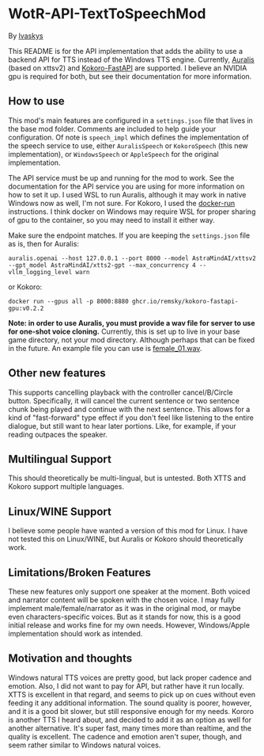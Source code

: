 # WotR-API-TextToSpeechMod
By [lvaskys](https://github.com/lvaskys)

This README is for the API implementation that adds the ability to use a backend API for TTS instead of the Windows TTS engine. Currently, [Auralis](https://github.com/astramind-ai/Auralis) (based on xttsv2) and [Kokoro-FastAPI](https://github.com/remsky/Kokoro-FastAPI) are supported. I believe an NVIDIA gpu is required for both, but see their documentation for more information.

## How to use

This mod's main features are configured in a `settings.json` file that lives in the base mod folder. Comments are included to help guide your configuration. Of note is `speech_impl` which defines the implementation of the speech service to use, either `AuralisSpeech` or `KokoroSpeech` (this new implementation), or `WindowsSpeech` or `AppleSpeech` for the original implementation.

The API service must be up and running for the mod to work. See the documentation for the API service you are using for more information on how to set it up. I used WSL to run Auralis, although it may work in native Windows now as well, I'm not sure. For Kokoro, I used the [docker-run](https://github.com/remsky/Kokoro-FastAPI?tab=readme-ov-file#get-started) instructions. I think docker on Windows may require WSL for proper sharing of gpu to the container, so you may need to install it either way.

Make sure the endpoint matches. If you are keeping the `settings.json` file as is, then for Auralis:
```
auralis.openai --host 127.0.0.1 --port 8000 --model AstraMindAI/xttsv2 --gpt_model AstraMindAI/xtts2-gpt --max_concurrency 4 --vllm_logging_level warn
```
or Kokoro:
```
docker run --gpus all -p 8000:8880 ghcr.io/remsky/kokoro-fastapi-gpu:v0.2.2
```

**Note: in order to use Auralis, you must provide a wav file for server to use for one-shot voice cloning.** Currently, this is set up to live in your base game directory, not your mod directory. Although perhaps that can be fixed in the future. An example file you can use is [female_01.wav](samples/female_01.wav).

## Other new features
This supports cancelling playback with the controller cancel/B/Circle button. Specifically, it will cancel the current sentence or two sentence chunk being played and continue with the next sentence. This allows for a kind of "fast-forward" type effect if you don't feel like listening to the entire dialogue, but still want to hear later portions. Like, for example, if your reading outpaces the speaker.

## Multilingual Support
This should theoretically be multi-lingual, but is untested. Both XTTS and Kokoro support multiple languages.

## Linux/WINE Support
I believe some people have wanted a version of this mod for Linux. I have not tested this on Linux/WINE, but Auralis or Kokoro should theoretically work.

## Limitations/Broken Features
These new features only support one speaker at the moment. Both voiced and narrator content will be spoken with the chosen voice. I may fully implement male/female/narrator as it was in the original mod, or maybe even characters-specific voices. But as it stands for now, this is a good initial release and works fine for my own needs. However, Windows/Apple implementation should work as intended.

## Motivation and thoughts
Windows natural TTS voices are pretty good, but lack proper cadence and emotion. Also, I did not want to pay for API, but rather have it run locally. XTTS is excellent in that regard, and seems to pick up on cues without even feeding it any additional information. The sound quality is poorer, however, and it is a good bit slower, but still responsive enough for my needs. Kororo is another TTS I heard about, and decided to add it as an option as well for another alternative. It's super fast, many times more than realtime, and the quality is excellent. The cadence and emotion aren't super, though, and seem rather similar to Windows natural voices.